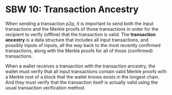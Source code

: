SBW 10: Transaction Ancestry
============================

When sending a transaction p2p, it is important to send both the input transactions and the Merkle proofs of those transactions in order for the recipient to verify (offline) that the transaction is valid. The **transaction ancestry** is a data structure that includes all input transactions, and possibly inputs of inputs, all the way back to the most recently confirmed transactions, along with the Merkle proofs for all of those (confirmed) transactions.

When a wallet receives a transaction with the transaction ancestry, the wallet must verify that all input transactions contain valid Merkle proofs with a Merkle root of a block that the wallet knows exists in the longest chain. And they must verify that the transaction itself is actually valid using the usual transaction verification method.